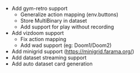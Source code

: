 - Add gym-retro support
    - Generalize action mapping (env.buttons)
    - Store MultiBinary in dataset
    - Add support for play without recording
- Add vizdoom support
    - Fix action mapping
    - Add wad support (eg: Doom1/Doom2)
- Add minigrid support (https://minigrid.farama.org/)
- Add dataset streaming support
- Add auto dataset card generation